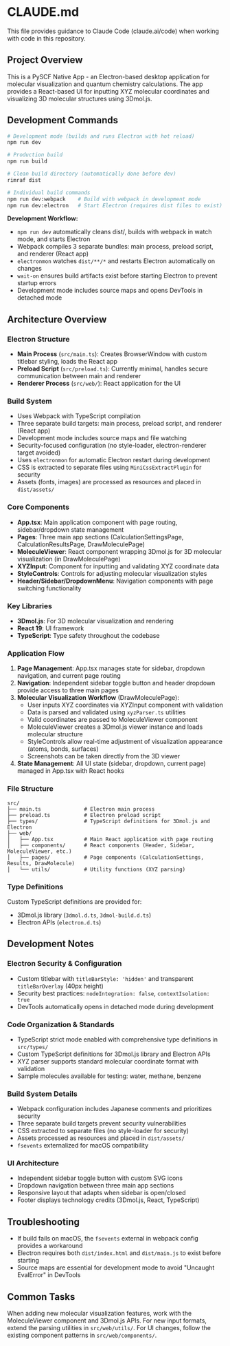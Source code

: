 # CLAUDE.md

This file provides guidance to Claude Code (claude.ai/code) when working with code in this repository.

## Project Overview

This is a PySCF Native App - an Electron-based desktop application for molecular visualization and quantum chemistry calculations. The app provides a React-based UI for inputting XYZ molecular coordinates and visualizing 3D molecular structures using 3Dmol.js.

## Development Commands

```bash
# Development mode (builds and runs Electron with hot reload)
npm run dev

# Production build
npm run build

# Clean build directory (automatically done before dev)
rimraf dist

# Individual build commands
npm run dev:webpack    # Build with webpack in development mode
npm run dev:electron   # Start Electron (requires dist files to exist)
```

**Development Workflow:**
- `npm run dev` automatically cleans dist/, builds with webpack in watch mode, and starts Electron
- Webpack compiles 3 separate bundles: main process, preload script, and renderer (React app)
- `electronmon` watches `dist/**/*` and restarts Electron automatically on changes
- `wait-on` ensures build artifacts exist before starting Electron to prevent startup errors
- Development mode includes source maps and opens DevTools in detached mode

## Architecture Overview

### Electron Structure
- **Main Process** (`src/main.ts`): Creates BrowserWindow with custom titlebar styling, loads the React app
- **Preload Script** (`src/preload.ts`): Currently minimal, handles secure communication between main and renderer
- **Renderer Process** (`src/web/`): React application for the UI

### Build System
- Uses Webpack with TypeScript compilation
- Three separate build targets: main process, preload script, and renderer (React app)
- Development mode includes source maps and file watching
- Security-focused configuration (no style-loader, electron-renderer target avoided)
- Uses `electronmon` for automatic Electron restart during development
- CSS is extracted to separate files using `MiniCssExtractPlugin` for security
- Assets (fonts, images) are processed as resources and placed in `dist/assets/`

### Core Components
- **App.tsx**: Main application component with page routing, sidebar/dropdown state management
- **Pages**: Three main app sections (CalculationSettingsPage, CalculationResultsPage, DrawMoleculePage)
- **MoleculeViewer**: React component wrapping 3Dmol.js for 3D molecular visualization (in DrawMoleculePage)
- **XYZInput**: Component for inputting and validating XYZ coordinate data
- **StyleControls**: Controls for adjusting molecular visualization styles
- **Header/Sidebar/DropdownMenu**: Navigation components with page switching functionality

### Key Libraries
- **3Dmol.js**: For 3D molecular visualization and rendering
- **React 19**: UI framework
- **TypeScript**: Type safety throughout the codebase

### Application Flow
1. **Page Management**: App.tsx manages state for sidebar, dropdown navigation, and current page routing
2. **Navigation**: Independent sidebar toggle button and header dropdown provide access to three main pages
3. **Molecular Visualization Workflow** (DrawMoleculePage):
   - User inputs XYZ coordinates via XYZInput component with validation
   - Data is parsed and validated using `xyzParser.ts` utilities
   - Valid coordinates are passed to MoleculeViewer component
   - MoleculeViewer creates a 3Dmol.js viewer instance and loads molecular structure
   - StyleControls allow real-time adjustment of visualization appearance (atoms, bonds, surfaces)
   - Screenshots can be taken directly from the 3D viewer
4. **State Management**: All UI state (sidebar, dropdown, current page) managed in App.tsx with React hooks

### File Structure
```
src/
├── main.ts              # Electron main process
├── preload.ts           # Electron preload script  
├── types/               # TypeScript definitions for 3Dmol.js and Electron
├── web/
│   ├── App.tsx          # Main React application with page routing
│   ├── components/      # React components (Header, Sidebar, MoleculeViewer, etc.)
│   ├── pages/           # Page components (CalculationSettings, Results, DrawMolecule)
│   └── utils/           # Utility functions (XYZ parsing)
```

### Type Definitions
Custom TypeScript definitions are provided for:
- 3Dmol.js library (`3dmol.d.ts`, `3dmol-build.d.ts`)
- Electron APIs (`electron.d.ts`)

## Development Notes

### Electron Security & Configuration
- Custom titlebar with `titleBarStyle: 'hidden'` and transparent `titleBarOverlay` (40px height)
- Security best practices: `nodeIntegration: false`, `contextIsolation: true`
- DevTools automatically opens in detached mode during development

### Code Organization & Standards
- TypeScript strict mode enabled with comprehensive type definitions in `src/types/`
- Custom TypeScript definitions for 3Dmol.js library and Electron APIs
- XYZ parser supports standard molecular coordinate format with validation
- Sample molecules available for testing: water, methane, benzene

### Build System Details
- Webpack configuration includes Japanese comments and prioritizes security
- Three separate build targets prevent security vulnerabilities
- CSS extracted to separate files (no style-loader for security)
- Assets processed as resources and placed in `dist/assets/`
- `fsevents` externalized for macOS compatibility

### UI Architecture
- Independent sidebar toggle button with custom SVG icons
- Dropdown navigation between three main app sections
- Responsive layout that adapts when sidebar is open/closed
- Footer displays technology credits (3Dmol.js, React, TypeScript)

## Troubleshooting

- If build fails on macOS, the `fsevents` external in webpack config provides a workaround
- Electron requires both `dist/index.html` and `dist/main.js` to exist before starting
- Source maps are essential for development mode to avoid "Uncaught EvalError" in DevTools

## Common Tasks

When adding new molecular visualization features, work with the MoleculeViewer component and 3Dmol.js APIs. For new input formats, extend the parsing utilities in `src/web/utils/`. For UI changes, follow the existing component patterns in `src/web/components/`.